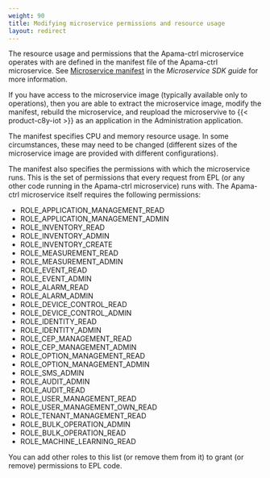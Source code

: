 ```yaml
---
weight: 90
title: Modifying microservice permissions and resource usage
layout: redirect
---
```


The resource usage and permissions that the Apama-ctrl microservice operates with are defined in the manifest file of the Apama-ctrl microservice. See [Microservice manifest](/microservice-sdk/concept/#manifest) in the *Microservice SDK guide* for more information. 

If you have access to the microservice image (typically available only to operations), then you are able to extract the microservice image, modify the manifest, rebuild the microservice, and reupload the microservive to {{< product-c8y-iot >}} as an application in the Administration application.

The manifest specifies CPU and memory resource usage. In some circumstances, these may need to be changed (different sizes of the microservice image are provided with different configurations). 

The manifest also specifies the permissions with which the microservice runs. This is the set of permissions that every request from EPL (or any other code running in the Apama-ctrl microservice) runs with. The Apama-ctrl microservice itself requires the following permissions:

- ROLE_APPLICATION_MANAGEMENT_READ
- ROLE_APPLICATION_MANAGEMENT_ADMIN
- ROLE_INVENTORY_READ
- ROLE_INVENTORY_ADMIN
- ROLE_INVENTORY_CREATE
- ROLE_MEASUREMENT_READ
- ROLE_MEASUREMENT_ADMIN
- ROLE_EVENT_READ
- ROLE_EVENT_ADMIN
- ROLE_ALARM_READ
- ROLE_ALARM_ADMIN
- ROLE_DEVICE_CONTROL_READ
- ROLE_DEVICE_CONTROL_ADMIN
- ROLE_IDENTITY_READ
- ROLE_IDENTITY_ADMIN
- ROLE_CEP_MANAGEMENT_READ
- ROLE_CEP_MANAGEMENT_ADMIN
- ROLE_OPTION_MANAGEMENT_READ
- ROLE_OPTION_MANAGEMENT_ADMIN
- ROLE_SMS_ADMIN
- ROLE_AUDIT_ADMIN
- ROLE_AUDIT_READ
- ROLE_USER_MANAGEMENT_READ
- ROLE_USER_MANAGEMENT_OWN_READ
- ROLE_TENANT_MANAGEMENT_READ
- ROLE_BULK_OPERATION_ADMIN
- ROLE_BULK_OPERATION_READ
- ROLE_MACHINE_LEARNING_READ

You can add other roles to this list (or remove them from it) to grant (or remove) permissions to EPL code. 